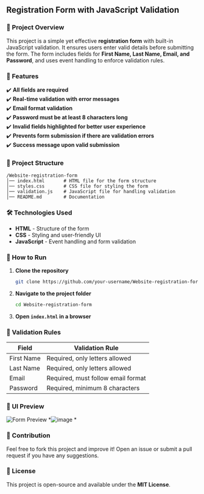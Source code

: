 ## Registration Form with JavaScript Validation  

### 📌 Project Overview  
This project is a simple yet effective **registration form** with built-in JavaScript validation. It ensures users enter valid details before submitting the form. The form includes fields for **First Name, Last Name, Email, and Password**, and uses event handling to enforce validation rules.  

### 🎯 Features  
✔️ **All fields are required**  
✔️ **Real-time validation with error messages**  
✔️ **Email format validation**  
✔️ **Password must be at least 8 characters long**  
✔️ **Invalid fields highlighted for better user experience**  
✔️ **Prevents form submission if there are validation errors**  
✔️ **Success message upon valid submission**  

### 📂 Project Structure  
```
/Website-registration-form
│── index.html       # HTML file for the form structure
│── styles.css       # CSS file for styling the form
│── validation.js    # JavaScript file for handling validation
│── README.md        # Documentation
```

### 🛠️ Technologies Used  
- **HTML** - Structure of the form  
- **CSS** - Styling and user-friendly UI  
- **JavaScript** - Event handling and form validation  

### 🚀 How to Run  
1. **Clone the repository**  
   ```sh
   git clone https://github.com/your-username/Website-registration-form
   ```
2. **Navigate to the project folder**  
   ```sh
   cd Website-registration-form
   ```
3. **Open `index.html` in a browser**  

### 📝 Validation Rules  
| Field      | Validation Rule |
|------------|--------------------------------|
| First Name | Required, only letters allowed |
| Last Name  | Required, only letters allowed |
| Email      | Required, must follow email format |
| Password   | Required, minimum 8 characters |

### 🎨 UI Preview  
![Form Preview](https://via.placeholder.com/500x300) *![image](https://github.com/user-attachments/assets/d1678c44-e455-4526-82e2-c7f563fd059d)
*  

### 🤝 Contribution  
Feel free to fork this project and improve it! Open an issue or submit a pull request if you have any suggestions.  

### 📜 License  
This project is open-source and available under the **MIT License**.  
